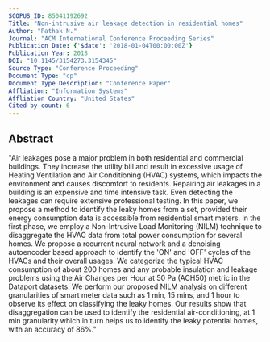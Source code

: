 ```yaml
---
SCOPUS_ID: 85041192692
Title: "Non-intrusive air leakage detection in residential homes"
Author: "Pathak N."
Journal: "ACM International Conference Proceeding Series"
Publication Date: {'$date': '2018-01-04T00:00:00Z'}
Publication Year: 2018
DOI: "10.1145/3154273.3154345"
Source Type: "Conference Proceeding"
Document Type: "cp"
Document Type Description: "Conference Paper"
Affliation: "Information Systems"
Affliation Country: "United States"
Cited by count: 6
---
```


## Abstract
"Air leakages pose a major problem in both residential and commercial buildings. They increase the utility bill and result in excessive usage of Heating Ventilation and Air Conditioning (HVAC) systems, which impacts the environment and causes discomfort to residents. Repairing air leakages in a building is an expensive and time intensive task. Even detecting the leakages can require extensive professional testing. In this paper, we propose a method to identify the leaky homes from a set, provided their energy consumption data is accessible from residential smart meters. In the first phase, we employ a Non-Intrusive Load Monitoring (NILM) technique to disaggregate the HVAC data from total power consumption for several homes. We propose a recurrent neural network and a denoising autoencoder based approach to identify the 'ON' and 'OFF' cycles of the HVACs and their overall usages. We categorize the typical HVAC consumption of about 200 homes and any probable insulation and leakage problems using the Air Changes per Hour at 50 Pa (ACH50) metric in the Dataport datasets. We perform our proposed NILM analysis on different granularities of smart meter data such as 1 min, 15 mins, and 1 hour to observe its effect on classifying the leaky homes. Our results show that disaggregation can be used to identify the residential air-conditioning, at 1 min granularity which in turn helps us to identify the leaky potential homes, with an accuracy of 86%."
